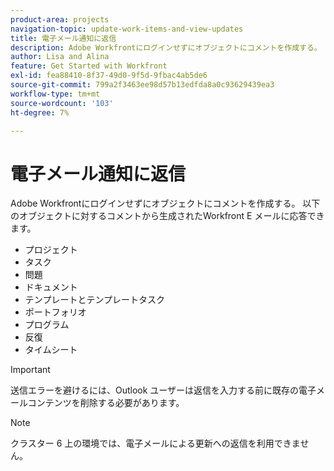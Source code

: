 ```yaml
---
product-area: projects
navigation-topic: update-work-items-and-view-updates
title: 電子メール通知に返信
description: Adobe Workfrontにログインせずにオブジェクトにコメントを作成する。 プロジェクト、タスク、イシュー、その他のオブジェクトに対するコメントから生成されたWorkfront E メールに返信できます。
author: Lisa and Alina
feature: Get Started with Workfront
exl-id: fea88410-8f37-49d0-9f5d-9fbac4ab5de6
source-git-commit: 799a2f3463ee98d57b13edfda8a0c93629439ea3
workflow-type: tm+mt
source-wordcount: '103'
ht-degree: 7%

---
```


# 電子メール通知に返信

Adobe Workfrontにログインせずにオブジェクトにコメントを作成する。 以下のオブジェクトに対するコメントから生成されたWorkfront E メールに応答できます。

* プロジェクト
* タスク
* 問題
* ドキュメント
* テンプレートとテンプレートタスク
* ポートフォリオ
* プログラム
* 反復
* タイムシート

>[!IMPORTANT]
>
>送信エラーを避けるには、Outlook ユーザーは返信を入力する前に既存の電子メールコンテンツを削除する必要があります。

>[!NOTE]
>
>クラスター 6 上の環境では、電子メールによる更新への返信を利用できません。
